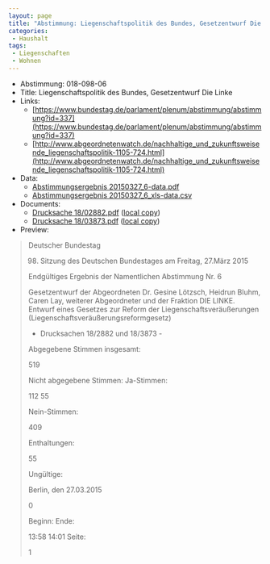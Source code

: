 ```yaml
---
layout: page
title: "Abstimmung: Liegenschaftspolitik des Bundes, Gesetzentwurf Die Linke"
categories:
 - Haushalt
tags:
 - Liegenschaften
 - Wohnen
---
```


* Abstimmung: 018-098-06
* Title: Liegenschaftspolitik des Bundes, Gesetzentwurf Die Linke
* Links: 
    * [https://www.bundestag.de/parlament/plenum/abstimmung/abstimmung?id=337](https://www.bundestag.de/parlament/plenum/abstimmung/abstimmung?id=337)
    * [http://www.abgeordnetenwatch.de/nachhaltige_und_zukunftsweisende_liegenschaftspolitik-1105-724.html](http://www.abgeordnetenwatch.de/nachhaltige_und_zukunftsweisende_liegenschaftspolitik-1105-724.html)
* Data: 
    * [Abstimmungsergebnis 20150327_6-data.pdf](/res/abstimmungsliste/20150327_6-data.pdf)
    * [Abstimmungsergebnis 20150327_6_xls-data.csv](/res/abstimmungsliste/analyses/20150327_6_xls-data.csv)
* Documents: 
    * [Drucksache 18/02882.pdf](http://dip21.bundestag.de/dip21/btd/18/028/1802882.pdf) ([local copy](/res/abstimmungsdaten/018-098-06/1802882.pdf))
    * [Drucksache 18/03873.pdf](http://dip21.bundestag.de/dip21/btd/18/038/1803873.pdf) ([local copy](/res/abstimmungsdaten/018-098-06/1803873.pdf))
* Preview: 
> Deutscher Bundestag
> 
> 98. Sitzung des Deutschen Bundestages
> am Freitag, 27.März 2015
> 
> Endgültiges Ergebnis der Namentlichen Abstimmung Nr. 6
> 
> Gesetzentwurf der Abgeordneten Dr. Gesine Lötzsch, Heidrun Bluhm, Caren Lay, weiterer
> Abgeordneter und der Fraktion DIE LINKE.
> Entwurf eines Gesetzes zur Reform der Liegenschaftsveräußerungen
> (Liegenschaftsveräußerungsreformgesetz)
> - Drucksachen 18/2882 und 18/3873 -
> 
> Abgegebene Stimmen insgesamt:
> 
> 519
> 
> Nicht abgegebene Stimmen:
> Ja-Stimmen:
> 
> 112
> 55
> 
> Nein-Stimmen:
> 
> 409
> 
> Enthaltungen:
> 
> 55
> 
> Ungültige:
> 
> Berlin, den 27.03.2015
> 
> 0
> 
> Beginn:
> Ende:
> 
> 13:58
> 14:01
> Seite:
> 
> 1
> 
> 
